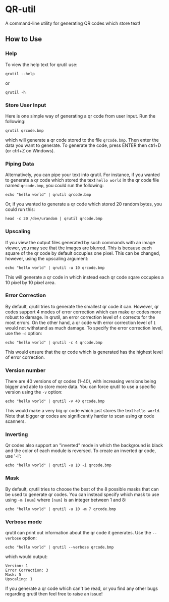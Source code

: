 # QR-util
A command-line utility for generating QR codes which store text!

## How to Use
### Help
To view the help text for qrutil use:

```qrutil --help```

or

```qrutil -h```

### Store User Input
Here is one simple way of generating a qr code from user input. Run the following:

```qrutil qrcode.bmp```

which will generate a qr code stored to the file `qrcode.bmp`. Then enter the data you want to generate. To generate the code, press ENTER then ctrl+D (or ctrl+Z on Windows).

### Piping Data
Alternatively, you can pipe your text into qrutil. For instance, if you wanted to generate a qr code which stored the text `hello world` in the qr code file named `qrcode.bmp`, you could run the following:

```echo "hello world" | qrutil qrcode.bmp```

Or, if you wanted to generate a qr code which stored 20 random bytes, you could run this:

```head -c 20 /dev/urandom | qrutil qrcode.bmp```

### Upscaling
If you view the output files generated by such commands with an image viewer, you may see that the images are blurred. This is because each square of the qr code by default occupies one pixel. This can be changed, however, using the upscaling argument:

```echo "hello world" | qrutil -u 10 qrcode.bmp```

This will generate a qr code in which instead each qr code sqare occupies a 10 pixel by 10 pixel area.

### Error Correction
By default, qrutil tries to generate the smallest qr code it can. However, qr codes support 4 modes of error correction which can make qr codes more robust to damage. In qrutil, an error correction level of `4` corrects for the most errors. On the other hand, a qr code with error correction level of `1` would not withstand as much damage. To specify the error correction level, use the `-c` option:

```echo "hello world" | qrutil -c 4 qrcode.bmp```

This would ensure that the qr code which is generated has the highest level of error correction.

### Version number
There are 40 versions of qr codes (1-40), with increasing versions being bigger and able to store more data. You can force qrutil to use a specific version using the `-v` option:

```echo "hello world" | qrutil -v 40 qrcode.bmp```

This would make a very big qr code which just stores the text `hello world`. Note that bigger qr codes are significantly harder to scan using qr code scanners.

### Inverting
Qr codes also support an "inverted" mode in which the background is black and the color of each module is reversed. To create an inverted qr code, use '-i':

```echo "hello world" | qrutil -u 10 -i qrcode.bmp```

### Mask
By default, qrutil tries to choose the best of the 8 possible masks that can be used to generate qr codes. You can instead specify which mask to use using `-m [num]` where `[num]` is an integer between 1 and 8:

```echo "hello world" | qrutil -u 10 -m 7 qrcode.bmp```

### Verbose mode
qrutil can print out information about the qr code it generates. Use the `--verbose` option:

```echo "hello world" | qrutil --verbose qrcode.bmp```

which would output:

```
Version: 1
Error Correction: 3
Mask: 5
Upscaling: 1
```

If you generate a qr code which can't be read, or you find any other bugs regarding qrutil then feel free to raise an issue!
